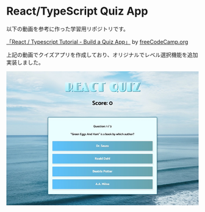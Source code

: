 # React/TypeScript Quiz App

以下の動画を参考に作った学習用リポジトリです。

[「React / Typescript Tutorial - Build a Quiz App」](https://youtu.be/F2JCjVSZlG0) by [freeCodeCamp.org](https://www.youtube.com/c/Freecodecamp)

上記の動画でクイズアプリを作成しており、オリジナルでレベル選択機能を追加実装しました。

![](src/images/screenshot.jpg)